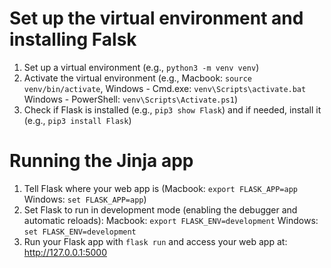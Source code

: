 # Set up the virtual environment and installing Falsk
1. Set up a virtual environment (e.g., ```python3 -m venv venv```)
2. Activate the virtual environment (e.g., Macbook: ```source venv/bin/activate```, Windows - Cmd.exe: ```venv\Scripts\activate.bat``` Windows - PowerShell: ```venv\Scripts\Activate.ps1```)
3. Check if Flask is installed (e.g., ```pip3 show Flask```) and if needed, install it (e.g., ```pip3 install Flask```)

# Running the Jinja app
1. Tell Flask where your web app is (Macbook: ```export FLASK_APP=app``` Windows: ```set FLASK_APP=app```) 
2. Set Flask to run in development mode (enabling the debugger and automatic reloads): Macbook:  ```export FLASK_ENV=development``` Windows: ```set FLASK_ENV=development```
3. Run your Flask app with ```flask run``` and access your web app at: http://127.0.0.1:5000 
